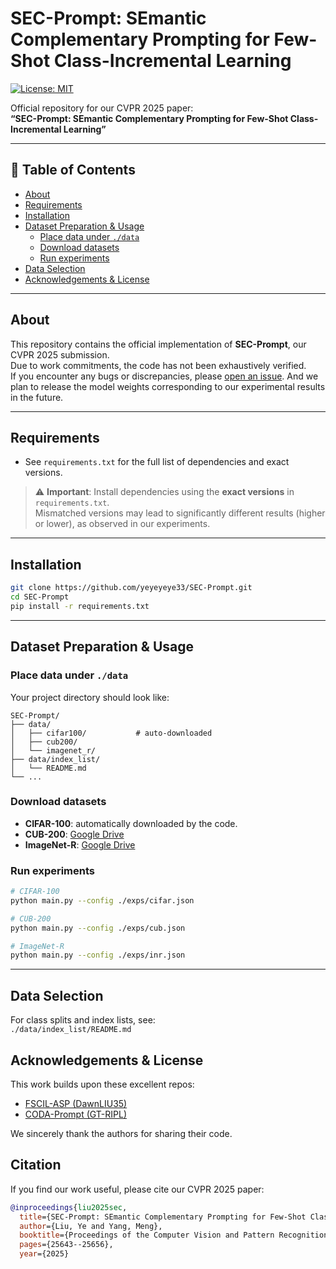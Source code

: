 # SEC-Prompt: SEmantic Complementary Prompting for Few-Shot Class-Incremental Learning

[![License: MIT](https://img.shields.io/badge/License-MIT-yellow.svg)](LICENSE)  


Official repository for our CVPR 2025 paper:  
**“SEC-Prompt: SEmantic Complementary Prompting for Few-Shot Class-Incremental Learning”**

---

## 📖 Table of Contents

- [About](#about)  
- [Requirements](#requirements)  
- [Installation](#installation)  
- [Dataset Preparation & Usage](#dataset-preparation--usage)  
  - [Place data under `./data`](#place-data-under-datadata)  
  - [Download datasets](#download-datasets)  
  - [Run experiments](#run-experiments)  
- [Data Selection](#data-selection)   
- [Acknowledgements & License](#acknowledgements--license)  

---

## About

This repository contains the official implementation of **SEC-Prompt**, our CVPR 2025 submission.  
Due to work commitments, the code has not been exhaustively verified.  
If you encounter any bugs or discrepancies, please [open an issue](https://github.com/yeyeyeye33/SEC-Prompt/issues). 
And we plan to release the model weights corresponding to our experimental results in the future.

---

## Requirements


- See `requirements.txt` for the full list of dependencies and exact versions.

> ⚠️ **Important**: Install dependencies using the **exact versions** in `requirements.txt`.  
> Mismatched versions may lead to significantly different results (higher or lower), as observed in our experiments.

---

## Installation

```bash
git clone https://github.com/yeyeyeye33/SEC-Prompt.git
cd SEC-Prompt
pip install -r requirements.txt
```

---

## Dataset Preparation & Usage

### Place data under `./data`

Your project directory should look like:
```text
SEC-Prompt/
├── data/
│   ├── cifar100/           # auto-downloaded
│   ├── cub200/
│   └── imagenet_r/
├── data/index_list/
│   └── README.md
└── ...
```

### Download datasets

- **CIFAR-100**: automatically downloaded by the code.  
- **CUB-200**: [Google Drive](https://drive.google.com/file/d/1jx0ICqvgaXyfWUVLTv6St0_b6p7D0Hpm/view?usp=sharing)  
- **ImageNet-R**: [Google Drive](https://drive.google.com/file/d/1R4bRjYXnbRWje6hw_YPdsKr1HuojXzqO/view?usp=sharing)

### Run experiments

```bash
# CIFAR-100
python main.py --config ./exps/cifar.json

# CUB-200
python main.py --config ./exps/cub.json

# ImageNet-R
python main.py --config ./exps/inr.json
```

---

## Data Selection

For class splits and index lists, see:  
`./data/index_list/README.md`



## Acknowledgements & License

This work builds upon these excellent repos:

- [FSCIL-ASP (DawnLIU35)](https://github.com/DawnLIU35/FSCIL-ASP)  
- [CODA-Prompt (GT-RIPL)](https://github.com/GT-RIPL/CODA-Prompt)  

We sincerely thank the authors for sharing their code.

## Citation

If you find our work useful, please cite our CVPR 2025 paper:  

```bibtex
@inproceedings{liu2025sec,
  title={SEC-Prompt: SEmantic Complementary Prompting for Few-Shot Class-Incremental Learning},
  author={Liu, Ye and Yang, Meng},
  booktitle={Proceedings of the Computer Vision and Pattern Recognition Conference},
  pages={25643--25656},
  year={2025}
